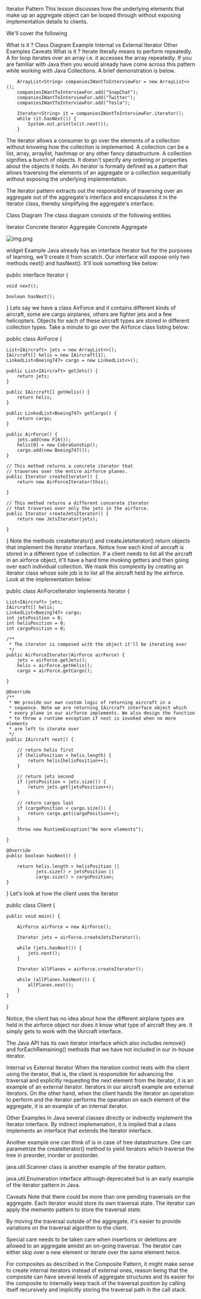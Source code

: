 Iterator Pattern
This lesson discusses how the underlying elements that make up an aggregate object can be looped through without
exposing implementation details to clients.

We'll cover the following

What is it ?
Class Diagram
Example
Internal vs External Iterator
Other Examples
Caveats
What is it ?
Iterate literally means to perform repeatedly. A for loop iterates over an array i.e. it accesses the array repeatedly.
If you are familiar with Java then you would already have come across this pattern while working with Java Collections.
A brief demonstration is below.

        ArrayList<String> companiesIWantToInterviewFor = new ArrayList<>();
        companiesIWantToInterviewFor.add("SnapChat");
        companiesIWantToInterviewFor.add("Twitter");
        companiesIWantToInterviewFor.add("Tesla");

        Iterator<String> it = companiesIWantToInterviewFor.iterator();
        while (it.hasNext()) {
            System.out.println(it.next());
        }

The iterator allows a consumer to go over the elements of a collection without knowing how the collection is
implemented. A collection can be a list, array, arraylist, hashmap or any other fancy datastructure. A collection
signifies a bunch of objects. It doesn't specify any ordering or properties about the objects it holds. An iterator is
formally defined as a pattern that allows traversing the elements of an aggregate or a collection sequentially without
exposing the underlying implementation.

The iterator pattern extracts out the responsibility of traversing over an aggregate out of the aggregate's interface
and encapsulates it in the iterator class, thereby simplifying the aggregate's interface.

Class Diagram
The class diagram consists of the following entities

Iterator
Concrete Iterator
Aggregate
Concrete Aggregate

![img.png](img.png)

widget
Example
Java already has an interface Iterator but for the purposes of learning, we'll create it from scratch. Our interface
will expose only two methods next() and hasNext(). It'll look something like below:

public interface Iterator {

    void next();

    boolean hasNext();

}
Lets say we have a class AirForce and it contains different kinds of aircraft, some are cargo airplanes, others are
fighter jets and a few helicopters. Objects for each of these aircraft types are stored in different collection types.
Take a minute to go over the Airforce class listing below:

public class AirForce {

    List<IAircraft> jets = new ArrayList<>();
    IAircraft[] helis = new IAircraft[1];
    LinkedList<Boeing747> cargo = new LinkedList<>();

    public List<IAircraft> getJets() {
        return jets;
    }

    public IAircraft[] getHelis() {
        return helis;
    }

    public LinkedList<Boeing747> getCargo() {
        return cargo;
    }

    public AirForce() {
        jets.add(new F16());
        helis[0] = new CobraGunship();
        cargo.add(new Boeing747());
    }

    // This method returns a concrete iterator that
    // traverses over the entire airforce planes.
    public Iterator createIterator() {
        return new AirForceIterator(this);

    }

    // This method returns a different concerete iterator
    // that traverses over only the jets in the airforce.
    public Iterator createJetsIterator() {
        return new JetsIterator(jets);

    }

}
Note the methods createIterator() and createJetsIterator() return objects that implement the Iterator interface. Notice
how each kind of aircraft is stored in a different type of collection. If a client needs to list all the aircraft in an
airforce object, it'll have a hard time invoking getters and then going over each individual collection. We mask this
complexity by creating an iterator class whose sole job is to list all the aircraft held by the airforce. Look at the
implementation below:

public class AirForceIterator implements Iterator {

    List<IAircraft> jets;
    IAircraft[] helis;
    LinkedList<Boeing747> cargo;
    int jetsPosition = 0;
    int helisPosition = 0;
    int cargoPosition = 0;

    /**
     * The iterator is composed with the object it'll be iterating over
     */
    public AirForceIterator(AirForce airForce) {
        jets = airForce.getJets();
        helis = airForce.getHelis();
        cargo = airForce.getCargo();

    }

    @Override
    /**
     * We provide our own custom logic of returning aircraft in a
     * sequence. Note we are returning IAircraft interface object which
     * every plane in our airforce implements. We also design the function
     * to throw a runtime exception if next is invoked when no more elements
     * are left to iterate over
     */
    public IAircraft next() {

        // return helis first
        if (helisPosition < helis.length) {
            return helis[helisPosition++];
        }

        // return jets second
        if (jetsPosition < jets.size()) {
            return jets.get(jetsPosition++);
        }

        // return cargos last
        if (cargoPosition < cargo.size()) {
            return cargo.get(cargoPosition++);
        }

        throw new RuntimeException("No more elements");

    }

    @Override
    public boolean hasNext() {

        return helis.length > helisPosition ||
               jets.size() > jetsPosition ||
               cargo.size() > cargoPosition;
    }

}
Let's look at how the client uses the iterator

public class Client {

    public void main() {

        AirForce airForce = new AirForce();

        Iterator jets = airForce.createJetsIterator();

        while (jets.hasNext()) {
            jets.next();
        }

        Iterator allPlanes = airForce.createIterator();

        while (allPlanes.hasNext()) {
            allPlanes.next();
        }
    }

}

Notice, the client has no idea about how the different airplane types are held in the airforce object nor does it know
what type of aircraft they are. It simply gets to work with the IAircraft interface.

The Java API has its own iterator interface which also includes remove() and forEachRemaining() methods that we have not
included in our in-house iterator.

Internal vs External Iterator
When the iteration control rests with the client using the iterator, that is, the client is responsible for advancing
the traversal and explicitly requesting the next element from the iterator, it is an example of an external iterator.
Iterators in our aircraft example are external iterators. On the other hand, when the client hands the iterator an
operation to perform and the iterator performs the operation on each element of the aggregate, it is an example of an
internal iterator.

Other Examples
In Java several classes directly or indirectly implement the Iterator interface. By indirect implemenation, it is
implied that a class implements an interface that extends the Iterator interface.

Another example one can think of is in case of tree datastructure. One can parametrize the createIterator() method to
yield iterators which traverse the tree in preorder, inorder or postorder.

java.util.Scanner class is another example of the iterator pattern.

java.util.Enumeration interface although deprecated but is an early example of the iterator pattern in Java.

Caveats
Note that there could be more than one pending traversals on the aggregate. Each iterator would store its own traversal
state. The iterator can apply the memento pattern to store the traversal state.

By moving the traversal outside of the aggregate, it's easier to provide variations on the traversal algorithm to the
client.

Special care needs to be taken care when insertions or deletions are allowed to an aggregate amidst an on-going
traversal. The iterator can either skip over a new element or iterate over the same element twice.

For composites as described in the Composite Pattern, it might make sense to create internal iterators instead of
external ones, reason being that the composite can have several levels of aggregate structures and its easier for the
composite to internally keep track of the traversal position by calling itself recursively and implicitly storing the
traversal path in the call stack.